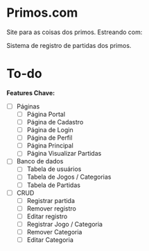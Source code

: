 # Primos.com

Site para as coisas dos primos. Estreando com:

Sistema de registro de partidas dos primos.

# To-do

**Features Chave:**
- [ ] Páginas
  - [ ] Página Portal
  - [ ] Página de Cadastro
  - [ ] Página de Login
  - [ ] Página de Perfil
  - [ ] Página Principal
  - [ ] Página Visualizar Partidas
- [ ] Banco de dados
  - [ ] Tabela de usuários
  - [ ] Tabela de Jogos / Categorias
  - [ ] Tabela de Partidas
- [ ] CRUD
  - [ ] Registrar partida
  - [ ] Remover registro
  - [ ] Editar registro
  - [ ] Registrar Jogo / Categoria
  - [ ] Remover Categoria
  - [ ] Editar Categoria
